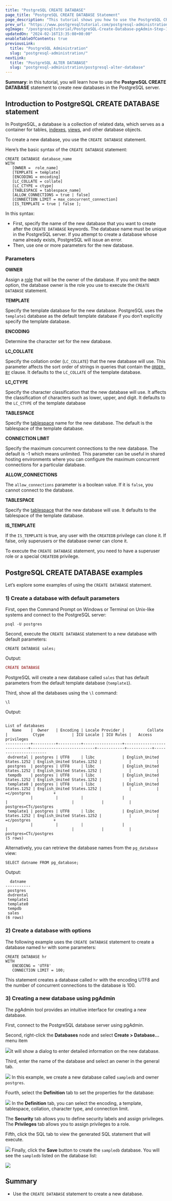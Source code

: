 ```yaml
---
title: "PostgreSQL CREATE DATABASE"
page_title: "PostgreSQL CREATE DATABASE Statement"
page_description: "This tutorial shows you how to use the PostgreSQL CREATE DATABASE statement to create new databases with various options."
prev_url: "https://www.postgresqltutorial.com/postgresql-administration/postgresql-create-database/"
ogImage: "/postgresqltutorial/PostgreSQL-Create-Database-pgAdmin-Step-1.png"
updatedOn: "2024-02-16T13:35:08+00:00"
enableTableOfContents: true
previousLink: 
  title: "PostgreSQL Administration"
  slug: "postgresql-administration/"
nextLink: 
  title: "PostgreSQL ALTER DATABASE"
  slug: "postgresql-administration/postgresql-alter-database"
---
```





**Summary**: in this tutorial, you will learn how to use the **PostgreSQL CREATE DATABASE** statement to create new databases in the PostgreSQL server.


## Introduction to PostgreSQL CREATE DATABASE statement

In PostgreSQL, a database is a collection of related data, which serves as a container for tables, [indexes](../postgresql-indexes/postgresql-index-types), [views](../postgresql-views), and other database objects.

To create a new database, you use the `CREATE DATABASE` statement.

Here’s the basic syntax of the `CREATE DATABASE` statement:


```pgsql
CREATE DATABASE database_name
WITH
   [OWNER =  role_name]
   [TEMPLATE = template]
   [ENCODING = encoding]
   [LC_COLLATE = collate]
   [LC_CTYPE = ctype]
   [TABLESPACE = tablespace_name]
   [ALLOW_CONNECTIONS = true | false]
   [CONNECTION LIMIT = max_concurrent_connection]
   [IS_TEMPLATE = true | false ];
```
In this syntax:

* First, specify the name of the new database that you want to create after the `CREATE DATABASE` keywords. The database name must be unique in the PostgreSQL server. If you attempt to create a database whose name already exists, PostgreSQL will issue an error.
* Then, use one or more parameters for the new database.


### Parameters

**OWNER**

Assign a [role](postgresql-roles) that will be the owner of the database. If you omit the `OWNER` option, the database owner is the role you use to execute the `CREATE DATABASE` statement.

**TEMPLATE**

Specify the template database for the new database. PostgreSQL uses the `template1` database as the default template database if you don’t explicitly specify the template database.

**ENCODING**

Determine the character set for the new database.

**LC\_COLLATE**

Specify the collation order (`LC_COLLATE`) that the new database will use. This parameter affects the sort order of strings in queries that contain the [`ORDER BY`](../postgresql-tutorial/postgresql-order-by) clause. It defaults to the `LC_COLLATE` of the template database.

**LC\_CTYPE**

Specify the character classification that the new database will use. It affects the classification of characters such as lower, upper, and digit. It defaults to the `LC_CTYPE` of the template database

**TABLESPACE**

Specify the [tablespace](postgresql-create-tablespace) name for the new database. The default is the tablespace of the template database.

**CONNECTION LIMIT**

Specify the maximum concurrent connections to the new database. The default is \-1 which means unlimited. This parameter can be useful in shared hosting environments where you can configure the maximum concurrent connections for a particular database.

**ALLOW\_CONNECTIONS**

The `allow_connections` parameter is a boolean value. If it is `false`, you cannot connect to the database.

**TABLESPACE**

Specify the [tablespace](postgresql-create-tablespace) that the new database will use. It defaults to the tablespace of the template database.

**IS\_TEMPLATE**

If the `IS_TEMPLATE` is true, any user with the `CREATEDB` privilege can clone it. If false, only superusers or the database owner can clone it.

To execute the `CREATE DATABASE` statement, you need to have a superuser role or a special `CREATEDB` privilege.


## PostgreSQL CREATE DATABASE examples

Let’s explore some examples of using the `CREATE DATABASE` statement.


### 1\) Create a database with default parameters

First, open the Command Prompt on Windows or Terminal on Unix\-like systems and connect to the PostgreSQL server:


```pgsql
psql -U postgres
```
Second, execute the `CREATE DATABASE` statement to a new database with default parameters:


```
CREATE DATABASE sales;
```
Output:


```php
CREATE DATABASE
```
PostgreSQL will create a new database called `sales` that has default parameters from the default template database (`template1`).

Third, show all the databases using the `\l` command:


```
\l
```
Output:


```
                                                                      List of databases
   Name    |  Owner   | Encoding | Locale Provider |          Collate           |           Ctype            | ICU Locale | ICU Rules |   Access privileges
-----------+----------+----------+-----------------+----------------------------+----------------------------+------------+-----------+-----------------------
 dvdrental | postgres | UTF8     | libc            | English_United States.1252 | English_United States.1252 |            |           |
 postgres  | postgres | UTF8     | libc            | English_United States.1252 | English_United States.1252 |            |           |
 tempdb    | postgres | UTF8     | libc            | English_United States.1252 | English_United States.1252 |            |           |
 template0 | postgres | UTF8     | libc            | English_United States.1252 | English_United States.1252 |            |           | =c/postgres          +
           |          |          |                 |                            |                            |            |           | postgres=CTc/postgres
 template1 | postgres | UTF8     | libc            | English_United States.1252 | English_United States.1252 |            |           | =c/postgres          +
           |          |          |                 |                            |                            |            |           | postgres=CTc/postgres
(5 rows)
```
Alternatively, you can retrieve the database names from the `pg_database` view:


```pgsql
SELECT datname FROM pg_database;
```
Output:


```
  datname
-----------
 postgres
 dvdrental
 template1
 template0
 tempdb
 sales
(6 rows)
```

### 2\) Create a database with options

The following example uses the `CREATE DATABASE` statement to create a database named `hr` with some parameters:


```
CREATE DATABASE hr 
WITH 
   ENCODING = 'UTF8'
   CONNECTION LIMIT = 100;
```
This statement creates a database called `hr` with the encoding UTF8 and the number of concurrent connections to the database is 100\.


### 3\) Creating a new database using pgAdmin

The pgAdmin tool provides an intuitive interface for creating a new database.

First, connect to the PostgreSQL database server using pgAdmin.

Second, right\-click the **Databases** node and select **Create \> Database…** menu item

![](/postgresqltutorial/PostgreSQL-Create-Database-pgAdmin-Step-1.png)It will show a dialog to enter detailed information on the new database.

Third, enter the name of the database and select an owner in the general tab.


![](/postgresqltutorial/PostgreSQL-Create-Database-pgAdmin-Step-2.png)
In this example, we create a new database called `sampledb` and owner `postgres`.

Fourth, select the **Definition** tab to set the properties for the database:


![](/postgresqltutorial/PostgreSQL-Create-Database-pgAdmin-Step-3.png)
In the **Definition** tab, you can select the encoding, a template, tablespace, collation, character type, and connection limit.

The **Security** tab allows you to define security labels and assign privileges. The **Privileges** tab allows you to assign privileges to a role.

Fifth, click the SQL tab to view the generated SQL statement that will execute.


![](/postgresqltutorial/PostgreSQL-Create-Database-pgAdmin-Step-4.png)
Finally, click the **Save** button to create the `sampledb` database. You will see the `sampledb` listed on the database list:


![](/postgresqltutorial/PostgreSQL-Create-Database-pgAdmin-Step-5.png)

## Summary

* Use the `CREATE DATABASE` statement to create a new database.

